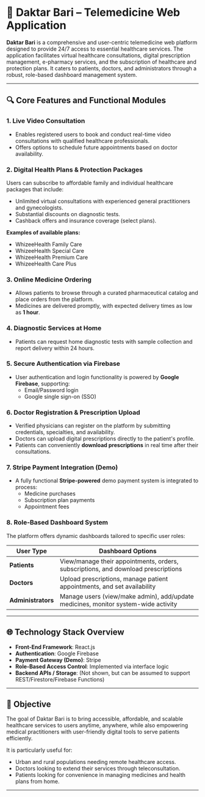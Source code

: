 # 🏥 Daktar Bari – Telemedicine Web Application

**Daktar Bari** is a comprehensive and user-centric telemedicine web platform designed to provide 24/7 access to essential healthcare services. The application facilitates virtual healthcare consultations, digital prescription management, e-pharmacy services, and the subscription of healthcare and protection plans. It caters to patients, doctors, and administrators through a robust, role-based dashboard management system.

---

## 🔍 Core Features and Functional Modules

### 1. Live Video Consultation
- Enables registered users to book and conduct real-time video consultations with qualified healthcare professionals.
- Offers options to schedule future appointments based on doctor availability.

### 2. Digital Health Plans & Protection Packages
Users can subscribe to affordable family and individual healthcare packages that include:
- Unlimited virtual consultations with experienced general practitioners and gynecologists.
- Substantial discounts on diagnostic tests.
- Cashback offers and insurance coverage (select plans).
  
**Examples of available plans:**
- WhizeeHealth Family Care
- WhizeeHealth Special Care
- WhizeeHealth Premium Care
- WhizeeHealth Care Plus

### 3. Online Medicine Ordering
- Allows patients to browse through a curated pharmaceutical catalog and place orders from the platform.
- Medicines are delivered promptly, with expected delivery times as low as **1 hour**.

### 4. Diagnostic Services at Home
- Patients can request home diagnostic tests with sample collection and report delivery within 24 hours.

### 5. Secure Authentication via Firebase
- User authentication and login functionality is powered by **Google Firebase**, supporting:
  - Email/Password login
  - Google single sign-on (SSO)

### 6. Doctor Registration & Prescription Upload
- Verified physicians can register on the platform by submitting credentials, specialties, and availability.
- Doctors can upload digital prescriptions directly to the patient's profile.
- Patients can conveniently **download prescriptions** in real time after their consultations.

### 7. Stripe Payment Integration (Demo)
- A fully functional **Stripe-powered** demo payment system is integrated to process:
  - Medicine purchases
  - Subscription plan payments
  - Appointment fees

### 8. Role-Based Dashboard System
The platform offers dynamic dashboards tailored to specific user roles:

| User Type     | Dashboard Options                                                                 |
|---------------|------------------------------------------------------------------------------------|
| **Patients**  | View/manage their appointments, orders, subscriptions, and download prescriptions |
| **Doctors**   | Upload prescriptions, manage patient appointments, and set availability           |
| **Administrators** | Manage users (view/make admin), add/update medicines, monitor system-wide activity |

---

## 🌐 Technology Stack Overview

- **Front-End Framework**: React.js  
- **Authentication**: Google Firebase  
- **Payment Gateway (Demo)**: Stripe  
- **Role-Based Access Control**: Implemented via interface logic  
- **Backend APIs / Storage**: (Not shown, but can be assumed to support REST/Firestore/Firebase Functions)

---

## 🎯 Objective

The goal of Daktar Bari is to bring accessible, affordable, and scalable healthcare services to users anytime, anywhere, while also empowering medical practitioners with user-friendly digital tools to serve patients efficiently.

It is particularly useful for:
- Urban and rural populations needing remote healthcare access.
- Doctors looking to extend their services through teleconsultation.
- Patients looking for convenience in managing medicines and health plans from home.

---